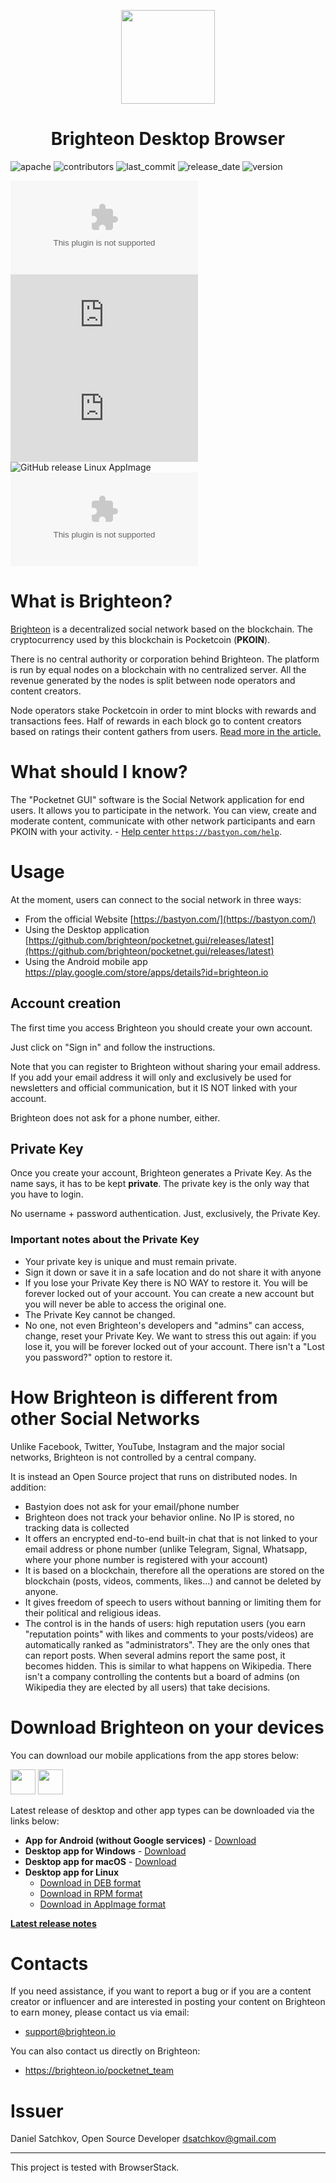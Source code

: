 <p align="center">
  <img src="./img/logo_color/blue_250.png" width="150">
</p>

<h1 align="center">Brighteon Desktop Browser</h1>

![apache](https://img.shields.io/github/license/brighteon/pocketnet.api?label=License&logo=apache)
![contributors](https://img.shields.io/github/contributors/brighteon/pocketnet.gui?label=Contributors&logo=bastyon)
![last_commit](https://img.shields.io/github/last-commit/brighteon/pocketnet.gui?label=Last+commit&logo=bastyon)
![release_date](https://img.shields.io/github/release-date/brighteon/pocketnet.gui?label=Release+date&logo=bastyon)
![version](https://img.shields.io/github/v/release/brighteon/pocketnet.gui?label=Actual+version&logo=bastyon)
<!--
[![Auto Tests](https://github.com/brighteon/pocketnet.gui/actions/workflows/autotests.yml/badge.svg)](https://github.com/brighteon/pocketnet.gui/actions/workflows/autotests.yml)
-->

![GitHub release Win](https://img.shields.io/github/downloads/brighteon/pocketnet.gui/latest/BrighteonSetup.exe?label=Windows&logo=windows&suffix=)
![GitHub release Linux MacOS](https://img.shields.io/github/downloads/brighteon/pocketnet.gui/latest/BrighteonSetup.dmg?label=MacOS&logo=apple)
![GitHub release Linux Deb](https://img.shields.io/github/downloads/brighteon/pocketnet.gui/latest/BrighteonSetup.deb?label=Debian&logo=linux)
![GitHub release Linux AppImage](https://img.shields.io/github/downloads/brighteon/pocketnet.gui/latest/Brighteon.AppImage?label=AppImage&logo=linux)
![GitHub release Android APK](https://img.shields.io/github/downloads/brighteon/pocketnet.gui/latest/Brighteon.apk?label=Android&logo=android)

<!--
[![Deploy Proxy](https://github.com/brighteon/pocketnet.gui/actions/workflows/deploy.proxy.yml/badge.svg)](https://github.com/brighteon/pocketnet.gui/actions/workflows/deploy.proxy.yml)
[![Deploy Web](https://github.com/brighteon/pocketnet.gui/actions/workflows/deploy.web.yml/badge.svg)](https://github.com/brighteon/pocketnet.gui/actions/workflows/deploy.web.yml)
-->

# What is Brighteon?

[Brighteon](https://brighteon.io/about) is a decentralized social network based on the blockchain. The cryptocurrency used by this blockchain is Pocketcoin (**PKOIN**).

There is no central authority or corporation behind Brighteon. The platform is run by equal
nodes on a blockchain with no centralized server. All the revenue generated by the nodes is split
between node operators and content creators. 

Node operators stake Pocketcoin in order to mint blocks with rewards and transactions fees. Half of rewards in each block go to content creators based on ratings their content gathers
from users. [Read more in the article.](https://bastyon.com/docs/Pocketnet%20Whitepaper%20Draft%20v2.pdf)

# What should I know?
The "Pocketnet GUI" software is the Social Network application for end users. It allows you to participate in the network. You can view, create and moderate content, communicate with other network participants and earn PKOIN with your activity. - [Help center `https://bastyon.com/help`](https://brighteon.io/help?page=faq).

# Usage
At the moment, users can connect to the social network in three ways:
- From the official Website [https://bastyon.com/](https://bastyon.com/)
- Using the Desktop application [https://github.com/brighteon/pocketnet.gui/releases/latest](https://github.com/brighteon/pocketnet.gui/releases/latest)
- Using the Android mobile app https://play.google.com/store/apps/details?id=brighteon.io

## Account creation
The first time you access Brighteon you should create your own account.

Just click on "Sign in" and follow the instructions.

Note that you can register to Brighteon without sharing your email address. If you add your email address it will only and exclusively be used for newsletters and official communication, but it IS NOT linked with your account. 

Brighteon does not ask for a phone number, either.

## Private Key
Once you create your account, Brighteon generates a Private Key. As the name says, it has to be kept **private**. 
The private key is the only way that you have to login.

No username + password authentication. Just, exclusively, the Private Key. 

### Important notes about the Private Key
- Your private key is unique and must remain private.
- Sign it down or save it in a safe location and do not share it with anyone
- If you lose your Private Key there is NO WAY to restore it. You will be forever locked out of your account. You can create a new account but you will never be able to access the original one.
- The Private Key cannot be changed.
- No one, not even Brighteon's developers and "admins" can access, change, reset your Private Key. We want to stress this out again: if you lose it, you will be forever locked out of your account. There isn't a "Lost you password?" option to restore it.

# How Brighteon is different from other Social Networks
Unlike Facebook, Twitter, YouTube, Instagram and the major social networks, Brighteon is not controlled by a central company.

It is instead an Open Source project that runs on distributed nodes. In addition:
- Bastyion does not ask for your email/phone number
- Brighteon does not track your behavior online. No IP is stored, no tracking data is collected
- It offers an encrypted end-to-end built-in chat that is not linked to your email address or phone number (unlike Telegram, Signal, Whatsapp, where your phone number is registered with your account)
- It is based on a blockchain, therefore all the operations are stored on the blockchain (posts, videos, comments, likes...) and cannot be deleted by anyone. 
- It gives freedom of speech to users without banning or limiting them for their political and religious ideas.
- The control is in the hands of users: high reputation users (you earn "reputation points" with likes and comments to your posts/videos) are automatically ranked as "administrators". They are the only ones that can report posts. When several admins report the same post, it becomes hidden. This is similar to what happens on Wikipedia. There isn't a company controlling the contents but a board of admins (on Wikipedia they are elected by all users) that take decisions.

# Download Brighteon on your devices
You can download our mobile applications from the app stores below:

[<img src="https://raw.githubusercontent.com/Volorf/Badges/master/App%20Store/App%20Store%20Badge.svg" height="40"/>](https://apps.apple.com/es/app/bastyon/id1537944200) [<img src="https://github.com/Volorf/Badges/blob/master/Google%20Play/Google%20Play%20Badge.svg" height="40"/>](https://play.google.com/store/apps/details?id=brighteon.io)

Latest release of desktop and other app types can be downloaded via the links below:

- **App for Android (without Google services)** - [Download](https://github.com/brighteon/pocketnet.gui/releases/latest/download/BrighteonGF.apk)
- **Desktop app for Windows** - [Download](https://github.com/brighteon/pocketnet.gui/releases/latest/download/BrighteonSetup.exe)
- **Desktop app for macOS** - [Download](https://github.com/brighteon/pocketnet.gui/releases/latest/download/BrighteonSetup.dmg)
- **Desktop app for Linux**
  - [Download in DEB format](https://github.com/brighteon/pocketnet.gui/releases/latest/download/BrighteonSetup.deb)
  - [Download in RPM format](https://github.com/brighteon/pocketnet.gui/releases/latest/download/BrighteonSetup.rpm)
  - [Download in AppImage format](https://github.com/brighteon/pocketnet.gui/releases/latest/download/Brighteon.AppImage)

[**Latest release notes**](https://github.com/brighteon/pocketnet.gui/releases/latest)

# Contacts
If you need assistance, if you want to report a bug or if you are a content creator or influencer and are interested in posting your content on Brighteon to earn money, please contact us via email:
- support@brighteon.io

You can also contact us directly on Brighteon: 
- https://brighteon.io/pocketnet_team

# Issuer
Daniel Satchkov, Open Source Developer <dsatchkov@gmail.com>

--------
This project is tested with BrowserStack.
